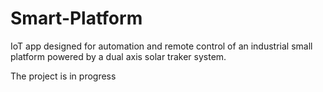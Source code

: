 # Smart-Platform
IoT app designed for automation and remote control of an industrial small platform powered by a dual axis solar traker system.

The project is in progress
